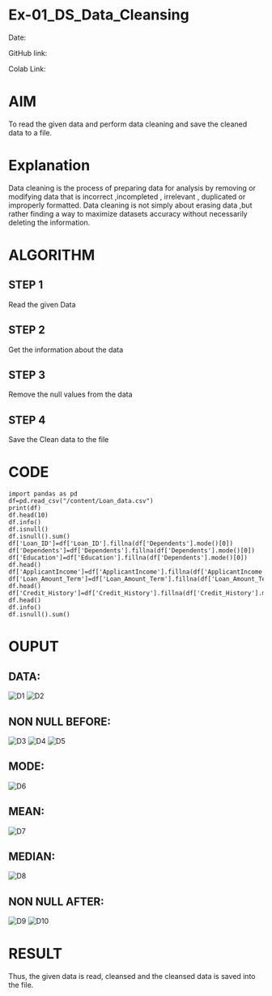 # Ex-01_DS_Data_Cleansing

Date:

GitHub link:

Colab Link:

# AIM
To read the given data and perform data cleaning and save the cleaned data to a file.

# Explanation
Data cleaning is the process of preparing data for analysis by removing or modifying data that is incorrect ,incompleted , irrelevant , duplicated or improperly formatted. Data cleaning is not simply about erasing data ,but rather finding a way to maximize datasets accuracy without necessarily deleting the information.

# ALGORITHM
## STEP 1
Read the given Data

## STEP 2
Get the information about the data

## STEP 3
Remove the null values from the data

## STEP 4
Save the Clean data to the file

# CODE
```
import pandas as pd
df=pd.read_csv("/content/Loan_data.csv")
print(df)
df.head(10)
df.info()
df.isnull()
df.isnull().sum()
df['Loan_ID']=df['Loan_ID'].fillna(df['Dependents'].mode()[0])
df['Dependents']=df['Dependents'].fillna(df['Dependents'].mode()[0])
df['Education']=df['Education'].fillna(df['Dependents'].mode()[0])
df.head()
df['ApplicantIncome']=df['ApplicantIncome'].fillna(df['ApplicantIncome'].mean())
df['Loan_Amount_Term']=df['Loan_Amount_Term'].fillna(df['Loan_Amount_Term'].mean())
df.head()
df['Credit_History']=df['Credit_History'].fillna(df['Credit_History'].median())
df.head()
df.info()
df.isnull().sum()
```
# OUPUT

## DATA:
![D1](https://user-images.githubusercontent.com/93427345/189853010-ece586db-7278-40ce-bb06-c3daa5124589.PNG)
![D2](https://user-images.githubusercontent.com/93427345/189853155-7123b879-8a57-404c-8425-1dcd18e15079.PNG)

## NON NULL BEFORE:
![D3](https://user-images.githubusercontent.com/93427345/189853227-eac7d433-1ce2-48fe-b5d5-ccdc942217b7.PNG)
![D4](https://user-images.githubusercontent.com/93427345/189853244-77163773-533d-41f6-8fd7-8cf29d196659.PNG)
![D5](https://user-images.githubusercontent.com/93427345/189853268-3be3b328-36a2-460e-ac64-99c007a46b26.PNG)

## MODE:
![D6](https://user-images.githubusercontent.com/93427345/189853307-74a8bb98-8e83-4387-85f9-af7f1450f44c.PNG)

## MEAN:
![D7](https://user-images.githubusercontent.com/93427345/189853343-dcd1ba3c-c326-48a6-aece-385d9182479f.PNG)

## MEDIAN:
![D8](https://user-images.githubusercontent.com/93427345/189853367-176af084-ac3c-4e10-b96c-a0ae21a5ce63.PNG)

## NON NULL AFTER:
![D9](https://user-images.githubusercontent.com/93427345/189853390-627fd2bf-81b5-4c9f-9807-a8100af1e2ee.PNG)
![D10](https://user-images.githubusercontent.com/93427345/189853415-97baa3de-7c06-4c4d-b673-10d9f91fc30a.PNG)

# RESULT

Thus, the given data is read, cleansed and the cleansed data is saved into the file.
